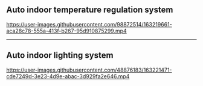 ##   Auto indoor temperature regulation system 






https://user-images.githubusercontent.com/98872514/163219661-aca28c78-555a-413f-b267-95d910875299.mp4


---------------------------------------------------------
## Auto indoor lighting system 



https://user-images.githubusercontent.com/48876183/163221471-cde7249d-3e23-4d9e-abac-3d929fa2e646.mp4



